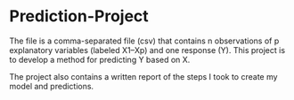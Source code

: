 # Prediction-Project

The file is a comma-separated file (csv) that contains n observations of p explanatory variables (labeled X1–Xp) and one response (Y).
This project is to develop a method for predicting Y based on X. 

The project also contains a written report of the steps I took to create my model and predictions. 
